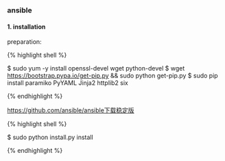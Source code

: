 ### ansible

#### 1. installation

preparation:

{% highlight shell %}

$ sudo yum -y install openssl-devel wget python-devel
$ wget https://bootstrap.pypa.io/get-pip.py && sudo python get-pip.py
$ sudo pip install paramiko PyYAML Jinja2 httplib2 six

{% endhighlight %}

https://github.com/ansible/ansible下载稳定版

{% highlight shell %}

$ sudo python install.py install

{% endhighlight %}





